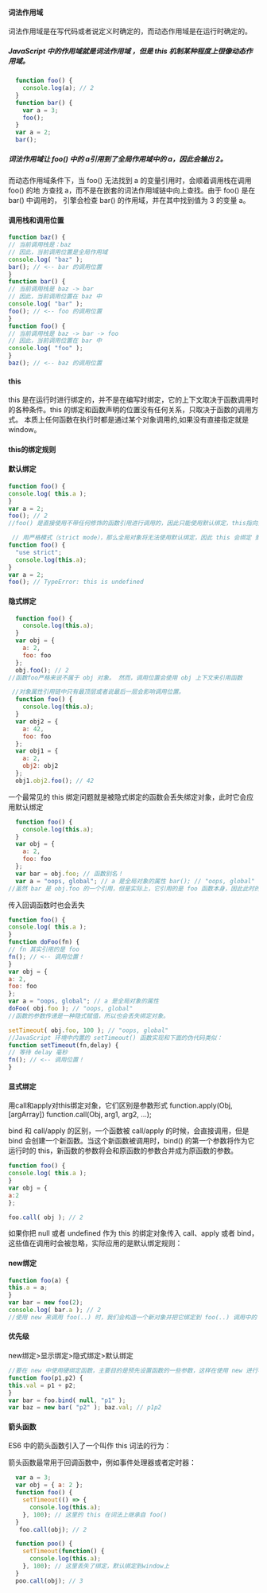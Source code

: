 #### 词法作用域
词法作用域是在写代码或者说定义时确定的，而动态作用域是在运行时确定的。

##### JavaScript 中的作用域就是词法作用域 ，但是 this 机制某种程度上很像动态作用域。

```js
  function foo() {
    console.log(a); // 2
  }
  function bar() {
    var a = 3;
    foo();
  }
  var a = 2;
  bar();
```
##### 词法作用域让 foo() 中的 a引用到了全局作用域中的 a，因此会输出 2。

而动态作用域条件下，当 foo() 无法找到 a 的变量引用时，会顺着调用栈在调用 foo() 的地 方查找 a，而不是在嵌套的词法作用域链中向上查找。由于 foo() 是在 bar() 中调用的， 引擎会检查 bar() 的作用域，并在其中找到值为 3 的变量 a。

#### 调用栈和调用位置

```js
function baz() { 
// 当前调用栈是：baz 
// 因此，当前调用位置是全局作用域 
console.log( "baz" ); 
bar(); // <-- bar 的调用位置 
} 
function bar() { 
// 当前调用栈是 baz -> bar 
// 因此，当前调用位置在 baz 中 
console.log( "bar" ); 
foo(); // <-- foo 的调用位置 
} 
function foo() { 
// 当前调用栈是 baz -> bar -> foo 
// 因此，当前调用位置在 bar 中 
console.log( "foo" ); 
}
baz(); // <-- baz 的调用位置
```

#### this

this 是在运行时进行绑定的，并不是在编写时绑定，它的上下文取决于函数调用时的各种条件。this 的绑定和函数声明的位置没有任何关系，只取决于函数的调用方式。 
本质上任何函数在执行时都是通过某个对象调用的,如果没有直接指定就是window。

#### this的绑定规则

#### 默认绑定 

```js
function foo() { 
console.log( this.a ); 
} 
var a = 2; 
foo(); // 2
//foo() 是直接使用不带任何修饰的函数引用进行调用的，因此只能使用默认绑定，this指向全局对象window。 
```

```js
 // 用严格模式（strict mode），那么全局对象将无法使用默认绑定，因此 this 会绑定 到 undefined：
function foo() {
  "use strict";
  console.log(this.a);
}
var a = 2;
foo(); // TypeError: this is undefined
```

#### 隐式绑定

```js
  function foo() {
    console.log(this.a);
  }
  var obj = {
    a: 2,
    foo: foo
  };
  obj.foo(); // 2
//函数foo严格来说不属于 obj 对象。 然而，调用位置会使用 obj 上下文来引用函数
```

```js
 //对象属性引用链中只有最顶层或者说最后一层会影响调用位置。
  function foo() {
    console.log(this.a);
  }
  var obj2 = {
    a: 42,
    foo: foo
  };
  var obj1 = {
    a: 2,
    obj2: obj2
  };
  obj1.obj2.foo(); // 42
```

一个最常见的 this 绑定问题就是被隐式绑定的函数会丢失绑定对象，此时它会应用默认绑定

```js
  function foo() {
    console.log(this.a);
  }
  var obj = {
    a: 2,
    foo: foo
  };
  var bar = obj.foo; // 函数别名！
  var a = "oops, global"; // a 是全局对象的属性 bar(); // "oops, global"
//虽然 bar 是 obj.foo 的一个引用，但是实际上，它引用的是 foo 函数本身，因此此时的 bar() 其实是一个不带任何修饰的函数调用，因此应用了默认绑定。
```
传入回调函数时也会丢失
```js
function foo() { 
console.log( this.a ); 
} 
function doFoo(fn) { 
// fn 其实引用的是 foo 
fn(); // <-- 调用位置！ 
} 
var obj = { 
a: 2, 
foo: foo 
}; 
var a = "oops, global"; // a 是全局对象的属性 
doFoo( obj.foo ); // "oops, global" 
//函数的参数传递是一种隐式赋值，所以也会丢失绑定对象。 

setTimeout( obj.foo, 100 ); // "oops, global" 
//JavaScript 环境中内置的 setTimeout() 函数实现和下面的伪代码类似： 
function setTimeout(fn,delay) { 
// 等待 delay 毫秒 
fn(); // <-- 调用位置！ 
}
```



#### 显式绑定

用call和apply对this绑定对象，它们区别是参数形式
function.apply(Obj,[argArray])
function.call(Obj, arg1, arg2, ...);

bind 和 call/apply 的区别，一个函数被 call/apply 的时候，会直接调用，但是 bind 会创建一个新函数。当这个新函数被调用时，bind() 的第一个参数将作为它运行时的 this，新函数的参数将会和原函数的参数合并成为原函数的参数。

```js
function foo() { 
console.log( this.a ); 
} 
var obj = { 
a:2 
};

foo.call( obj ); // 2
```

如果你把 null 或者 undefined 作为 this 的绑定对象传入 call、apply 或者 bind，这些值在调用时会被忽略，实际应用的是默认绑定规则：



#### new绑定

```js
function foo(a) { 
this.a = a; 
} 
var bar = new foo(2); 
console.log( bar.a ); // 2 
//使用 new 来调用 foo(..) 时，我们会构造一个新对象并把它绑定到 foo(..) 调用中的 this 上。
```
#### 优先级

new绑定>显示绑定>隐式绑定>默认绑定

```js
//要在 new 中使用硬绑定函数，主要目的是预先设置函数的一些参数，这样在使用 new 进行初始化时就可以只传入其余的参数。
function foo(p1,p2) {
this.val = p1 + p2; 
}
var bar = foo.bind( null, "p1" );
var baz = new bar( "p2" ); baz.val; // p1p2
```



#### 箭头函数

ES6 中的箭头函数引入了一个叫作 this 词法的行为： 

箭头函数最常用于回调函数中，例如事件处理器或者定时器：

```js
  var a = 3;
  var obj = { a: 2 };
  function foo() {
    setTimeout(() => {
      console.log(this.a);
    }, 100); // 这里的 this 在词法上继承自 foo() 
  }
   foo.call(obj); // 2

  function poo() {
    setTimeout(function() {
      console.log(this.a);
    }, 100); // 这里丢失了绑定，默认绑定到window上 
  }
  poo.call(obj); // 3
```

